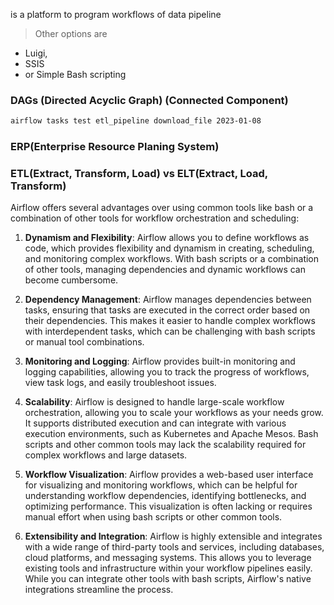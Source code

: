 is a platform to program workflows of data pipeline
> Other options are 
-  Luigi, 
-  SSIS 
-  or Simple Bash scripting 

### DAGs (Directed Acyclic Graph) (Connected Component)
```bash
airflow tasks test etl_pipeline download_file 2023-01-08
```
### ERP(Enterprise Resource Planing System)

### ETL(Extract, Transform, Load) vs ELT(Extract, Load, Transform)

Airflow offers several advantages over using common tools like bash or a combination of other tools for workflow orchestration and scheduling:

1. **Dynamism and Flexibility**: Airflow allows you to define workflows as code, which provides flexibility and dynamism in creating, scheduling, and monitoring complex workflows. With bash scripts or a combination of other tools, managing dependencies and dynamic workflows can become cumbersome.
    
2. **Dependency Management**: Airflow manages dependencies between tasks, ensuring that tasks are executed in the correct order based on their dependencies. This makes it easier to handle complex workflows with interdependent tasks, which can be challenging with bash scripts or manual tool combinations.
    
3. **Monitoring and Logging**: Airflow provides built-in monitoring and logging capabilities, allowing you to track the progress of workflows, view task logs, and easily troubleshoot issues.
    
4. **Scalability**: Airflow is designed to handle large-scale workflow orchestration, allowing you to scale your workflows as your needs grow. It supports distributed execution and can integrate with various execution environments, such as Kubernetes and Apache Mesos. Bash scripts and other common tools may lack the scalability required for complex workflows and large datasets.
    
5. **Workflow Visualization**: Airflow provides a web-based user interface for visualizing and monitoring workflows, which can be helpful for understanding workflow dependencies, identifying bottlenecks, and optimizing performance. This visualization is often lacking or requires manual effort when using bash scripts or other common tools.
    
6. **Extensibility and Integration**: Airflow is highly extensible and integrates with a wide range of third-party tools and services, including databases, cloud platforms, and messaging systems. This allows you to leverage existing tools and infrastructure within your workflow pipelines easily. While you can integrate other tools with bash scripts, Airflow's native integrations streamline the process.